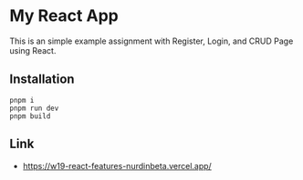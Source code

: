 # My React App

This is an simple example assignment with Register, Login, and CRUD Page using React.

## Installation

```
pnpm i
pnpm run dev
pnpm build
```

## Link

- https://w19-react-features-nurdinbeta.vercel.app/
